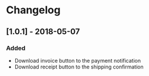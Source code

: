 # Changelog

## [1.0.1] - 2018-05-07
### Added
- Download invoice button to the payment notification
- Download receipt button to the shipping confirmation
